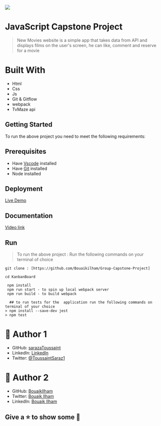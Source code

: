 ![](https://img.shields.io/badge/Microverse-blueviolet)
#  JavaScript Capstone Project
> New Movies website is a simple app that takes data from API and displays films on the user's screen, he can like, comment and reserve for a movie

# Built With

- Html
- Css
- Js
- Git & Gitflow
- webpack
- TvMaze api 



## Getting Started
To run the above project you need to meet the following requirements:


## Prerequisites
- Have [Vscode](https://code.visualstudio.com/) installed 
- Have [Git](https://git-scm.com/) installed
- Node installed

## Deployment

[Live Demo]()

## Documentation 

[Video link]()

## Run
> To run the above project :
> Run the following commands on your terminal of choice

```
git clone : [https://github.com/Bouaikilham/Group-Capstone-Project]

cd KanbanBoard

 npm install
 npm run start - to spin up local webpack server
 npm run build - to build webpack
```
```
  ## to run tests for the  application run the following commands on terminal of your choice
> npm install --save-dev jest
> npm test
```

# 🤵 Author 1
- GitHub: [sarazaToussaint](https://github.com/sarazaToussaint)
- LinkedIn: [LinkedIn](https://www.linkedin.com/in/toussaint-saraza-841b111ba/)
- Twitter: [@ToussaintSaraz1](https://twitter.com/ToussaintSaraz1)
#  🤵 Author 2
- GitHub: [BouaikIlham](https://github.com/Bouaikilham)
- Twitter: [Bouaik Ilham](https://twitter.com/home?lang=en)
- LinkedIn: [Bouaik Ilham](https://www.linkedin.com/feed/)
  
##  Give a ⭐ to show some 🤟


